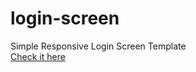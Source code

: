 # login-screen
 Simple Responsive Login Screen Template<br>
<a href="#" target="_blank">Check it here</a>
